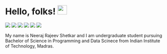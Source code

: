 # Hello, folks! <img src="https://raw.githubusercontent.com/MartinHeinz/MartinHeinz/master/wave.gif" width="30px">

![](https://img.shields.io/badge/Code-Python-informational?style=flat&logo=python&logoColor=white&color=2bbc8a)
![](https://img.shields.io/badge/Code-Django-informational?style=flat&logo=django&logoColor=white&color=2bbc8a)
![](https://img.shields.io/badge/Tools-Docker-informational?style=flat&logo=docker&logoColor=white&color=2bbc8a)
![](https://img.shields.io/badge/Cloud-Azure-informational?style=flat&logo=microsoft&logoColor=white&color=2bbc8a)
![](https://img.shields.io/badge/Cloud-OCI-informational?style=flat&logo=oracle&logoColor=white&color=2bbc8a)
![](https://img.shields.io/badge/Cloud-Google%20CLoud%20Platform-informational?style=flat&logo=google&logoColor=white&color=2bbc8a)

My name is Neeraj Rajeev Shetkar and I am undergraduate student pursuing Bachelor of Science in Programming and Data Scinece from Indian Institute of Technology, Madras.
